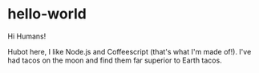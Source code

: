 # hello-world

Hi Humans!

Hubot here, I like Node.js and Coffeescript (that's what I'm made of!).
I've had tacos on  the moon and find them far superior to Earth tacos.





